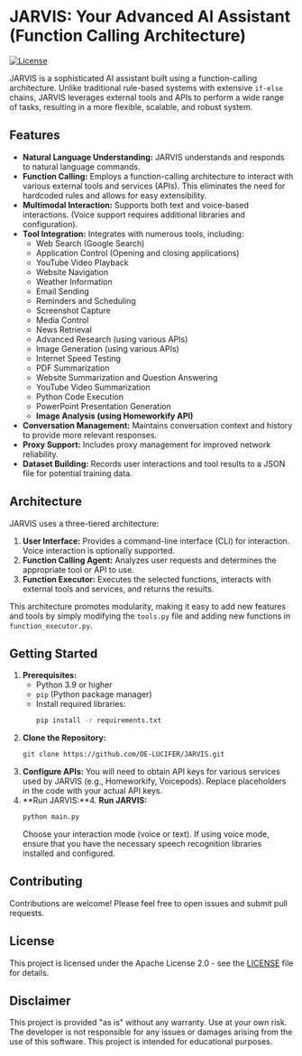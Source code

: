 # JARVIS: Your Advanced AI Assistant (Function Calling Architecture)

[![License](https://img.shields.io/badge/License-Apache%202.0-blue.svg)](https://opensource.org/licenses/Apache-2.0)

JARVIS is a sophisticated AI assistant built using a function-calling architecture.  Unlike traditional rule-based systems with extensive `if-else` chains, JARVIS leverages external tools and APIs to perform a wide range of tasks, resulting in a more flexible, scalable, and robust system.

## Features

* **Natural Language Understanding:** JARVIS understands and responds to natural language commands.
* **Function Calling:**  Employs a function-calling architecture to interact with various external tools and services (APIs). This eliminates the need for hardcoded rules and allows for easy extensibility.
* **Multimodal Interaction:** Supports both text and voice-based interactions.  (Voice support requires additional libraries and configuration).
* **Tool Integration:**  Integrates with numerous tools, including:
    * Web Search (Google Search)
    * Application Control (Opening and closing applications)
    * YouTube Video Playback
    * Website Navigation
    * Weather Information
    * Email Sending
    * Reminders and Scheduling
    * Screenshot Capture
    * Media Control
    * News Retrieval
    * Advanced Research (using various APIs)
    * Image Generation (using various APIs)
    * Internet Speed Testing
    * PDF Summarization
    * Website Summarization and Question Answering
    * YouTube Video Summarization
    * Python Code Execution
    * PowerPoint Presentation Generation
    * **Image Analysis (using Homeworkify API)**
* **Conversation Management:** Maintains conversation context and history to provide more relevant responses.
* **Proxy Support:**  Includes proxy management for improved network reliability.
* **Dataset Building:** Records user interactions and tool results to a JSON file for potential training data.

## Architecture

JARVIS uses a three-tiered architecture:

1. **User Interface:** Provides a command-line interface (CLI) for interaction. Voice interaction is optionally supported.
2. **Function Calling Agent:**  Analyzes user requests and determines the appropriate tool or API to use.
3. **Function Executor:** Executes the selected functions, interacts with external tools and services, and returns the results.

This architecture promotes modularity, making it easy to add new features and tools by simply modifying the `tools.py` file and adding new functions in `function_executor.py`.


## Getting Started

1. **Prerequisites:**
   - Python 3.9 or higher
   - `pip` (Python package manager)
   - Install required libraries:
     ```bash
     pip install -r requirements.txt 
     ```
2. **Clone the Repository:**
   ```bash
   git clone https://github.com/OE-LUCIFER/JARVIS.git
   ```
3. **Configure APIs:**  You will need to obtain API keys for various services used by JARVIS (e.g., Homeworkify, Voicepods). Replace placeholders in the code with your actual API keys.
4. **Run JARVIS:**4. **Run JARVIS:**
   ```bash
   python main.py
   ```
   Choose your interaction mode (voice or text).  If using voice mode, ensure that you have the necessary speech recognition libraries installed and configured.


## Contributing

Contributions are welcome! Please feel free to open issues and submit pull requests.


## License

This project is licensed under the Apache License 2.0 - see the [LICENSE](LICENSE) file for details.

## Disclaimer

This project is provided "as is" without any warranty. Use at your own risk. The developer is not responsible for any issues or damages arising from the use of this software.  This project is intended for educational purposes.
